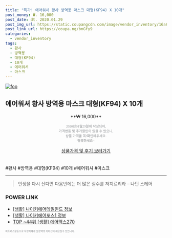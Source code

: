 ```yaml
--- 
title: "특가! 에어워셔 황사 방역용 마스크 대형(KF94) X 10개" 
post_money: ₩. 16,000 
post_date: dt. 2020.01.29 
post_img_url: https://static.coupangcdn.com/image/vendor_inventory/16a6/dba63b352511af46f7ea7011ab6788c8bb5736b80f58163acbf9f046bb64.jpg 
post_link_url: https://coupa.ng/bnGfy9 
categories: 
  - vendor_inventory 
tags: 
  - 황사 
  - 방역용 
  - 대형(KF94) 
  - 10개 
  - 에어워셔 
  - 마스크 
--- 
```

[![foo](https://static.coupangcdn.com/image/vendor_inventory/16a6/dba63b352511af46f7ea7011ab6788c8bb5736b80f58163acbf9f046bb64.jpg)](https://coupa.ng/bnGfy9) 

## 에어워셔 황사 방역용 마스크 대형(KF94) X 10개 
<p style="text-align: center;">**₩ 16,000**</p> 
<p style="text-align: center;"><span style="color: #898c8f; font-family: Georgia,Times,serif; font-size: 0.75em;">2020년01월29일에 작성되어, <br>가격변동 및 추가할인이 있을 수 있으니,<br> 상품 가격을 꼭!확인해주세요.<br>행복하세요~</span> 
</p>	 
<div markdown="0" style="text-align: center;"><a href="https://coupa.ng/bnGfy9" class="btn btn--success">상품가격 및 후기 보러가기</a></div> 
<br><br> 
  #황사 #방역용 #대형(KF94) #10개 #에어워셔 #마스크 
<hr> 

> 인생을 다시 산다면 다음번에는 더 많은 실수를 저지르리라 – 나딘 스테어 


### POWER LINK

* <a href="https://blog.naver.com/fasyy4321/221763758578" target="_blank"> [생활] 나이키에어테일윈드 정보 </a>
* <a href="https://blog.naver.com/santokki14/221770654155" target="_blank"> [생활] 나이키에어포스1 정보 </a>
* <a href="https://blog.naver.com/fasyy4321/221777610056" target="_blank"> TOP ~44위 [생활] 에어맥스270</a>

<span style="color: #898c8f; font-family: Georgia,Times,serif; font-size: 0.55em;">파트너스활동으로 작성자에게 일정액의 커미션이 제공될수 있습니다.</span> 
